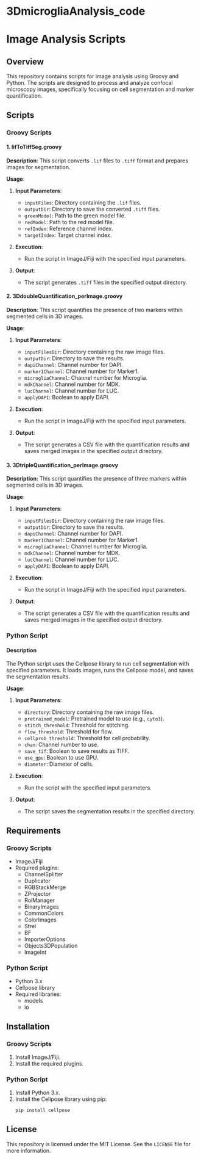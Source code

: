 # 3DmicrogliaAnalysis_code

# Image Analysis Scripts

## Overview

This repository contains scripts for image analysis using Groovy and Python. The scripts are designed to process and analyze confocal microscopy images, specifically focusing on cell segmentation and marker quantification.

## Scripts

### Groovy Scripts

#### 1. lifToTiffSeg.groovy

**Description**: This script converts `.lif` files to `.tiff` format and prepares images for segmentation.

**Usage**:
1. **Input Parameters**:
    - `inputFiles`: Directory containing the `.lif` files.
    - `outputDir`: Directory to save the converted `.tiff` files.
    - `greenModel`: Path to the green model file.
    - `redModel`: Path to the red model file.
    - `refIndex`: Reference channel index.
    - `targetIndex`: Target channel index.

2. **Execution**:
    - Run the script in ImageJ/Fiji with the specified input parameters.

3. **Output**:
    - The script generates `.tiff` files in the specified output directory.

#### 2. 3DdoubleQuantification_perImage.groovy

**Description**: This script quantifies the presence of two markers within segmented cells in 3D images.

**Usage**:
1. **Input Parameters**:
    - `inputFilesDir`: Directory containing the raw image files.
    - `outputDir`: Directory to save the results.
    - `dapiChannel`: Channel number for DAPI.
    - `marker1Channel`: Channel number for Marker1.
    - `microgliaChannel`: Channel number for Microglia.
    - `mdkChannel`: Channel number for MDK.
    - `lucChannel`: Channel number for LUC.
    - `applyDAPI`: Boolean to apply DAPI.

2. **Execution**:
    - Run the script in ImageJ/Fiji with the specified input parameters.

3. **Output**:
    - The script generates a CSV file with the quantification results and saves merged images in the specified output directory.

#### 3. 3DtripleQuantification_perImage.groovy

**Description**: This script quantifies the presence of three markers within segmented cells in 3D images.

**Usage**:
1. **Input Parameters**:
    - `inputFilesDir`: Directory containing the raw image files.
    - `outputDir`: Directory to save the results.
    - `dapiChannel`: Channel number for DAPI.
    - `marker1Channel`: Channel number for Marker1.
    - `microgliaChannel`: Channel number for Microglia.
    - `mdkChannel`: Channel number for MDK.
    - `lucChannel`: Channel number for LUC.
    - `applyDAPI`: Boolean to apply DAPI.

2. **Execution**:
    - Run the script in ImageJ/Fiji with the specified input parameters.

3. **Output**:
    - The script generates a CSV file with the quantification results and saves merged images in the specified output directory.

### Python Script

#### Description

The Python script uses the Cellpose library to run cell segmentation with specified parameters. It loads images, runs the Cellpose model, and saves the segmentation results.

**Usage**:
1. **Input Parameters**:
    - `directory`: Directory containing the raw image files.
    - `pretrained_model`: Pretrained model to use (e.g., `cyto3`).
    - `stitch_threshold`: Threshold for stitching.
    - `flow_threshold`: Threshold for flow.
    - `cellprob_threshold`: Threshold for cell probability.
    - `chan`: Channel number to use.
    - `save_tif`: Boolean to save results as TIFF.
    - `use_gpu`: Boolean to use GPU.
    - `diameter`: Diameter of cells.

2. **Execution**:
    - Run the script with the specified input parameters.

3. **Output**:
    - The script saves the segmentation results in the specified directory.

## Requirements

### Groovy Scripts

- ImageJ/Fiji
- Required plugins:
    - ChannelSplitter
    - Duplicator
    - RGBStackMerge
    - ZProjector
    - RoiManager
    - BinaryImages
    - CommonColors
    - ColorImages
    - Strel
    - BF
    - ImporterOptions
    - Objects3DPopulation
    - ImageInt

### Python Script

- Python 3.x
- Cellpose library
- Required libraries:
    - models
    - io

## Installation

### Groovy Scripts

1. Install ImageJ/Fiji.
2. Install the required plugins.

### Python Script

1. Install Python 3.x.
2. Install the Cellpose library using pip:
    ```bash
    pip install cellpose
    ```

## License

This repository is licensed under the MIT License. See the `LICENSE` file for more information.




